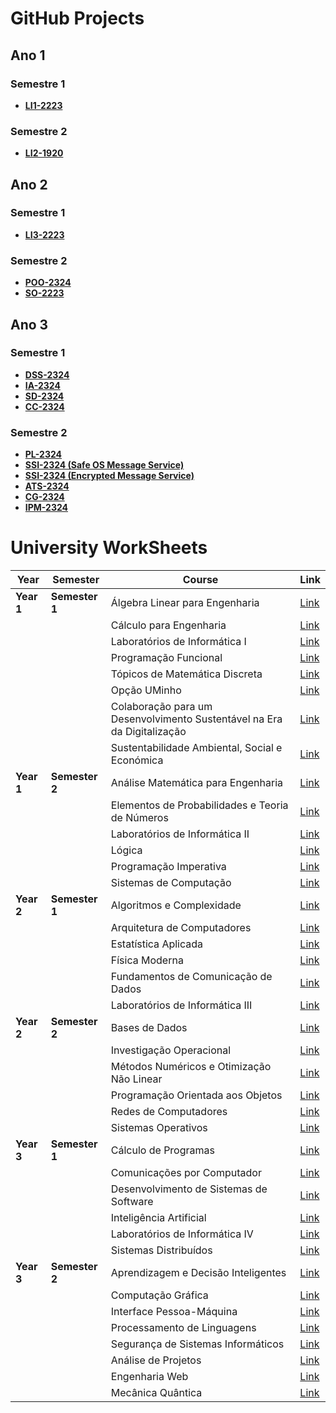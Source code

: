 # GitHub Projects

## Ano 1

### Semestre 1
- [**LI1-2223**](https://github.com/NopeGuy/BlockDudeHaskell)

### Semestre 2
- [**LI2-1920**](https://github.com/NopeGuy/LI2-1920)


## Ano 2

### Semestre 1
- [**LI3-2223**](https://github.com/NopeGuy/LI3-2223)

### Semestre 2
- [**POO-2324**](https://github.com/NopeGuy/POO-2324)
- [**SO-2223**](https://github.com/NopeGuy/SO2223)

  
## Ano 3

### Semestre 1
- [**DSS-2324**](https://github.com/NopeGuy/DSS-2324)
- [**IA-2324**](https://github.com/NopeGuy/IA-2324)
- [**SD-2324**](https://github.com/NopeGuy/SD-2324)
- [**CC-2324**](https://github.com/NopeGuy/CC-2324/tree/main)

### Semestre 2
- [**PL-2324**](https://github.com/NopeGuy/PL-2324)
- [**SSI-2324 (Safe OS Message Service)**](https://github.com/NopeGuy/SSI-2324/tree/main/TPs/TP2)
- [**SSI-2324 (Encrypted Message Service)**](https://github.com/NopeGuy/SSI-2324/tree/main/TPs/TP1)
- [**ATS-2324**](https://github.com/NopeGuy/ATS-2324)
- [**CG-2324**](https://github.com/NopeGuy/CG-2324)
- [**IPM-2324**](https://github.com/NopeGuy/IPM-2324)


# University WorkSheets

| **Year** | **Semester** | **Course** | **Link** |
|----------|--------------|------------|----------|
| **Year 1** | **Semester 1** | Álgebra Linear para Engenharia | [Link](https://github.com/NopeGuy/University-WorkSheets/blob/main/Álgebra%20Linear%20para%20Engenharia) |
| | | Cálculo para Engenharia | [Link](https://github.com/NopeGuy/University-WorkSheets/blob/main/Cálculo%20para%20Engenharia) |
| | | Laboratórios de Informática I | [Link](https://github.com/NopeGuy/University-WorkSheets/blob/main/Laboratórios%20de%20Informática%20I) |
| | | Programação Funcional | [Link](https://github.com/NopeGuy/University-WorkSheets/blob/main/Programação%20Funcional) |
| | | Tópicos de Matemática Discreta | [Link](https://github.com/NopeGuy/University-WorkSheets/blob/main/Tópicos%20de%20Matemática%20Discreta) |
| | | Opção UMinho | [Link](https://github.com/NopeGuy/University-WorkSheets/blob/main/Opção%20UMinho) |
| | | Colaboração para um Desenvolvimento Sustentável na Era da Digitalização | [Link](https://github.com/NopeGuy/University-WorkSheets/blob/main/Colaboracao%20para%20um%20Desenvolvimento%20Sustentavel%20na%20Era%20da%20Digitalizacao) |
| | | Sustentabilidade Ambiental, Social e Económica | [Link](https://github.com/NopeGuy/University-WorkSheets/blob/main/Sustentabilidade%20Ambiental%2C%20Social%20e%20Economica) |
| **Year 1** | **Semester 2** | Análise Matemática para Engenharia | [Link](https://github.com/NopeGuy/University-WorkSheets/blob/main/Analise%20Matematica%20para%20Engenharia) |
| | | Elementos de Probabilidades e Teoria de Números | [Link](https://github.com/NopeGuy/University-WorkSheets/blob/main/Elementos%20de%20Probabilidades%20e%20Teoria%20de%20Numeros) |
| | | Laboratórios de Informática II | [Link](https://github.com/NopeGuy/University-WorkSheets/blob/main/Laboratórios%20de%20Informática%20II) |
| | | Lógica | [Link](https://github.com/NopeGuy/University-WorkSheets/blob/main/Logica) |
| | | Programação Imperativa | [Link](https://github.com/NopeGuy/University-WorkSheets/blob/main/Programacao%20Imperativa) |
| | | Sistemas de Computação | [Link](https://github.com/NopeGuy/University-WorkSheets/blob/main/Sistemas%20de%20Computacao) |
| **Year 2** | **Semester 1** | Algoritmos e Complexidade | [Link](https://github.com/NopeGuy/University-WorkSheets/blob/main/Algoritmos%20e%20Complexidade) |
| | | Arquitetura de Computadores | [Link](https://github.com/NopeGuy/University-WorkSheets/blob/main/Arquitetura%20de%20Computadores) |
| | | Estatística Aplicada | [Link](https://github.com/NopeGuy/University-WorkSheets/blob/main/Estatistica%20Aplicada) |
| | | Física Moderna | [Link](https://github.com/NopeGuy/University-WorkSheets/blob/main/Fisica%20Moderna) |
| | | Fundamentos de Comunicação de Dados | [Link](https://github.com/NopeGuy/University-WorkSheets/blob/main/Fundamentos%20de%20Comunicacao%20de%20Dados) |
| | | Laboratórios de Informática III | [Link](https://github.com/NopeGuy/University-WorkSheets/blob/main/Laboratórios%20de%20Informática%20III) |
| **Year 2** | **Semester 2** | Bases de Dados | [Link](https://github.com/NopeGuy/University-WorkSheets/blob/main/Bases%20de%20Dados) |
| | | Investigação Operacional | [Link](https://github.com/NopeGuy/University-WorkSheets/blob/main/Investigacao%20Operacional) |
| | | Métodos Numéricos e Otimização Não Linear | [Link](https://github.com/NopeGuy/University-WorkSheets/blob/main/Metodos%20Numericos%20e%20Otimizacao%20Nao%20Linear) |
| | | Programação Orientada aos Objetos | [Link](https://github.com/NopeGuy/University-WorkSheets/blob/main/Programacao%20Orientada%20aos%20Objetos) |
| | | Redes de Computadores | [Link](https://github.com/NopeGuy/University-WorkSheets/blob/main/Redes%20de%20Computadores) |
| | | Sistemas Operativos | [Link](https://github.com/NopeGuy/University-WorkSheets/blob/main/Sistemas%20Operativos) |
| **Year 3** | **Semester 1** | Cálculo de Programas | [Link](https://github.com/NopeGuy/University-WorkSheets/blob/main/Calculo%20de%20Programas) |
| | | Comunicações por Computador | [Link](https://github.com/NopeGuy/University-WorkSheets/blob/main/Comunicacoes%20por%20Computador) |
| | | Desenvolvimento de Sistemas de Software | [Link](https://github.com/NopeGuy/University-WorkSheets/blob/main/Desenvolvimento%20de%20Sistemas%20de%20Software) |
| | | Inteligência Artificial | [Link](https://github.com/NopeGuy/University-WorkSheets/blob/main/Inteligencia%20Artificial) |
| | | Laboratórios de Informática IV | [Link](https://github.com/NopeGuy/University-WorkSheets/blob/main/Laboratorios%20de%20Informatica%20IV) |
| | | Sistemas Distribuídos | [Link](https://github.com/NopeGuy/University-WorkSheets/blob/main/Sistemas%20Distribuidos) |
| **Year 3** | **Semester 2** | Aprendizagem e Decisão Inteligentes | [Link](https://github.com/NopeGuy/University-WorkSheets/blob/main/Aprendizagem%20e%20Decisao%20Inteligentes) |
| | | Computação Gráfica | [Link](https://github.com/NopeGuy/University-WorkSheets/blob/main/Computacao%20Grafica) |
| | | Interface Pessoa-Máquina | [Link](https://github.com/NopeGuy/University-WorkSheets/blob/main/Interface%20Pessoa-Maquina) |
| | | Processamento de Linguagens | [Link](https://github.com/NopeGuy/University-WorkSheets/blob/main/Processamento%20de%20Linguagens) |
| | | Segurança de Sistemas Informáticos | [Link](https://github.com/NopeGuy/University-WorkSheets/blob/main/Seguranca%20de%20Sistemas%20Informaticos) |
| | | Análise de Projetos | [Link](https://github.com/NopeGuy/University-WorkSheets/blob/main/Analise%20de%20Projetos) |
| | | Engenharia Web | [Link](https://github.com/NopeGuy/University-WorkSheets/blob/main/Engenharia%20Web) |
| | | Mecânica Quântica | [Link](https://github.com/NopeGuy/University-WorkSheets/blob/main/Mecanica%20Quantica) |



